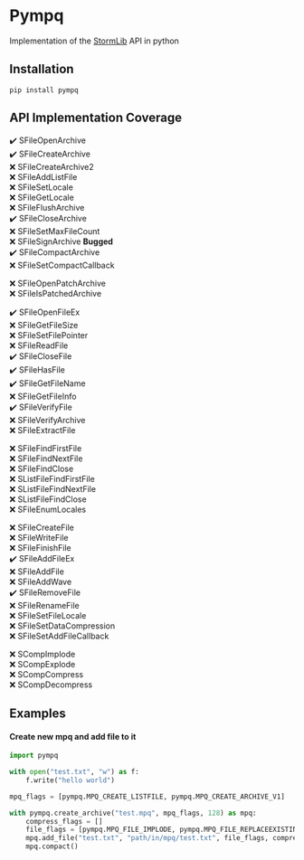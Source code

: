# Pympq
Implementation of the [StormLib](http://www.zezula.net/en/mpq/stormlib.html) API in python

## Installation
```
pip install pympq
```

## API Implementation Coverage
✔️ SFileOpenArchive  
✔️ SFileCreateArchive  
❌ SFileCreateArchive2  
❌ SFileAddListFile  
❌ SFileSetLocale  
❌ SFileGetLocale  
❌ SFileFlushArchive  
✔️ SFileCloseArchive  
❌ SFileSetMaxFileCount  
❌ SFileSignArchive **Bugged**  
✔️ SFileCompactArchive  
❌ SFileSetCompactCallback  

❌ SFileOpenPatchArchive  
❌ SFileIsPatchedArchive  

✔️ SFileOpenFileEx  
❌ SFileGetFileSize  
❌ SFileSetFilePointer  
❌ SFileReadFile  
✔️ SFileCloseFile  
✔️ SFileHasFile  
✔️ SFileGetFileName  
❌ SFileGetFileInfo  
✔️ SFileVerifyFile  
❌ SFileVerifyArchive  
❌ SFileExtractFile  

❌ SFileFindFirstFile  
❌ SFileFindNextFile  
❌ SFileFindClose  
❌ SListFileFindFirstFile  
❌ SListFileFindNextFile  
❌ SListFileFindClose  
❌ SFileEnumLocales  

❌ SFileCreateFile  
❌ SFileWriteFile  
❌ SFileFinishFile  
✔️ SFileAddFileEx  
❌ SFileAddFile  
❌ SFileAddWave  
✔️ SFileRemoveFile  
❌ SFileRenameFile  
❌ SFileSetFileLocale  
❌ SFileSetDataCompression  
❌ SFileSetAddFileCallback  

❌ SCompImplode  
❌ SCompExplode  
❌ SCompCompress  
❌ SCompDecompress  

## Examples

#### Create new mpq and add file to it
```python
import pympq

with open("test.txt", "w") as f:
    f.write("hello world")

mpq_flags = [pympq.MPQ_CREATE_LISTFILE, pympq.MPQ_CREATE_ARCHIVE_V1]

with pympq.create_archive("test.mpq", mpq_flags, 128) as mpq:
    compress_flags = []
    file_flags = [pympq.MPQ_FILE_IMPLODE, pympq.MPQ_FILE_REPLACEEXISTING]
    mpq.add_file("test.txt", "path/in/mpq/test.txt", file_flags, compress_flags, [pympq.MPQ_COMPRESSION_NEXT_SAME])
    mpq.compact()
```
